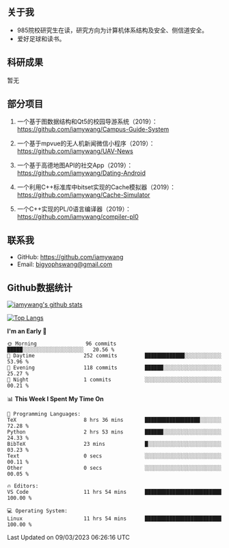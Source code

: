 ## 关于我

- 985院校研究生在读，研究方向为计算机体系结构及安全、侧信道安全。
- 爱好足球和读书。

## 科研成果

暂无

## 部分项目

1. 一个基于图数据结构和Qt5的校园导游系统（2019）：https://github.com/iamywang/Campus-Guide-System

2. 一个基于mpvue的无人机新闻微信小程序（2019）：https://github.com/iamywang/UAV-News

3. 一个基于高德地图API的社交App（2019）：https://github.com/iamywang/Dating-Android

4. 一个利用C++标准库中bitset实现的Cache模拟器（2019）：https://github.com/iamywang/Cache-Simulator

5. 一个C++实现的PL/0语言编译器（2019）：https://github.com/iamywang/compiler-pl0

## 联系我

- GitHub: https://github.com/iamywang
- Email: bigyophswang@gmail.com

## Github数据统计

[![iamywang's github stats](https://github-readme-stats.vercel.app/api?username=iamywang&count_private=true&show_icons=true)]()

[![Top Langs](https://github-readme-stats.vercel.app/api/top-langs/?username=iamywang&layout=compact)]()

<!--START_SECTION:waka-->
**I'm an Early 🐤** 

```text
🌞 Morning                96 commits          █████░░░░░░░░░░░░░░░░░░░░   20.56 % 
🌆 Daytime                252 commits         █████████████░░░░░░░░░░░░   53.96 % 
🌃 Evening                118 commits         ██████░░░░░░░░░░░░░░░░░░░   25.27 % 
🌙 Night                  1 commits           ░░░░░░░░░░░░░░░░░░░░░░░░░   00.21 % 
```


📊 **This Week I Spent My Time On** 

```text
💬 Programming Languages: 
TeX                      8 hrs 36 mins       ██████████████████░░░░░░░   72.28 % 
Python                   2 hrs 53 mins       ██████░░░░░░░░░░░░░░░░░░░   24.33 % 
BibTeX                   23 mins             █░░░░░░░░░░░░░░░░░░░░░░░░   03.23 % 
Text                     0 secs              ░░░░░░░░░░░░░░░░░░░░░░░░░   00.11 % 
Other                    0 secs              ░░░░░░░░░░░░░░░░░░░░░░░░░   00.05 % 

🔥 Editors: 
VS Code                  11 hrs 54 mins      █████████████████████████   100.00 % 

💻 Operating System: 
Linux                    11 hrs 54 mins      █████████████████████████   100.00 % 
```


 Last Updated on 09/03/2023 06:26:16 UTC
<!--END_SECTION:waka-->
